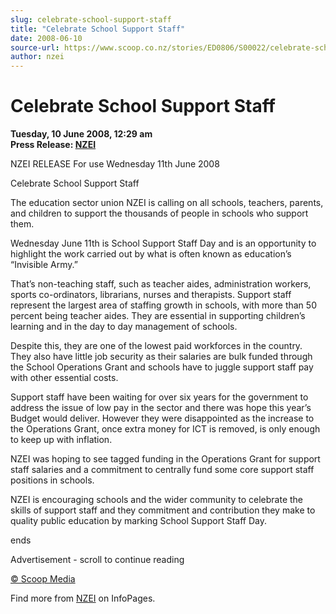 ```yaml
---
slug: celebrate-school-support-staff
title: "Celebrate School Support Staff"
date: 2008-06-10
source-url: https://www.scoop.co.nz/stories/ED0806/S00022/celebrate-school-support-staff.htm
author: nzei
---
```

Celebrate School Support Staff
==============================

**Tuesday, 10 June 2008, 12:29 am**  
**Press Release: [NZEI](https://info.scoop.co.nz/NZEI)**

NZEI RELEASE For use Wednesday 11th June 2008

Celebrate School Support Staff

The education sector union NZEI is calling on all schools, teachers, parents, and children to support the thousands of people in schools who support them.

Wednesday June 11th is School Support Staff Day and is an opportunity to highlight the work carried out by what is often known as education’s “Invisible Army.”

That’s non-teaching staff, such as teacher aides, administration workers, sports co-ordinators, librarians, nurses and therapists. Support staff represent the largest area of staffing growth in schools, with more than 50 percent being teacher aides. They are essential in supporting children’s learning and in the day to day management of schools.

Despite this, they are one of the lowest paid workforces in the country. They also have little job security as their salaries are bulk funded through the School Operations Grant and schools have to juggle support staff pay with other essential costs.

Support staff have been waiting for over six years for the government to address the issue of low pay in the sector and there was hope this year’s Budget would deliver. However they were disappointed as the increase to the Operations Grant, once extra money for ICT is removed, is only enough to keep up with inflation.

NZEI was hoping to see tagged funding in the Operations Grant for support staff salaries and a commitment to centrally fund some core support staff positions in schools.

NZEI is encouraging schools and the wider community to celebrate the skills of support staff and they commitment and contribution they make to quality public education by marking School Support Staff Day.

ends

Advertisement - scroll to continue reading





[© Scoop Media](http://www.scoop.co.nz/about/terms.html)

Find more from [NZEI](https://info.scoop.co.nz/NZEI) on InfoPages.
